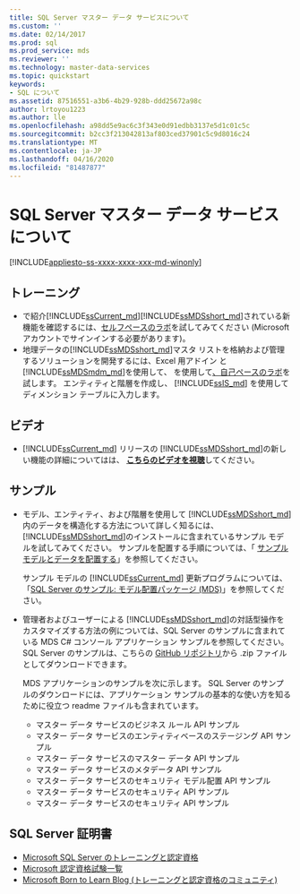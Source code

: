 ```yaml
---
title: SQL Server マスター データ サービスについて
ms.custom: ''
ms.date: 02/14/2017
ms.prod: sql
ms.prod_service: mds
ms.reviewer: ''
ms.technology: master-data-services
ms.topic: quickstart
keywords:
- SQL について
ms.assetid: 87516551-a3b6-4b29-928b-ddd25672a98c
author: lrtoyou1223
ms.author: lle
ms.openlocfilehash: a98dd5e9ac6c3f343e0d91edbb3137e5d1c01c5c
ms.sourcegitcommit: b2cc3f213042813af803ced37901c5c9d8016c24
ms.translationtype: MT
ms.contentlocale: ja-JP
ms.lasthandoff: 04/16/2020
ms.locfileid: "81487877"
---
```

# <a name="learn-sql-server-master-data-services"></a>SQL Server マスター データ サービスについて

[!INCLUDE[appliesto-ss-xxxx-xxxx-xxx-md-winonly](../includes/appliesto-ss-xxxx-xxxx-xxx-md-winonly.md)]

  
  
## <a name="training"></a>トレーニング  
* で紹介[!INCLUDE[ssCurrent_md](../includes/sscurrent-md.md)][!INCLUDE[ssMDSshort_md](../includes/ssmdsshort-md.md)]されている新機能を確認するには、[セルフペースのラボ](https://www.microsoft.com/handsonlabs/selfpacedlabs)を試してみてください (Microsoft アカウントでサインインする必要があります)。  
* 地理データの[!INCLUDE[ssMDSshort_md](../includes/ssmdsshort-md.md)]マスタ リストを格納および管理するソリューションを開発するには、Excel 用アドイン と[!INCLUDE[ssMDSmdm_md](../includes/ssmdsmdm-md.md)]を使用して、 を使用して[、自己ペースのラボ](https://www.microsoft.com/handsonlabs/selfpacedlabs)を試します。 エンティティと階層を作成し、 [!INCLUDE[ssIS_md](../includes/ssis-md.md)] を使用してディメンション テーブルに入力します。  
  
## <a name="videos"></a>ビデオ  
* [!INCLUDE[ssCurrent_md](../includes/sscurrent-md.md)] リリースの [!INCLUDE[ssMDSshort_md](../includes/ssmdsshort-md.md)]の新しい機能の詳細についてはは、 [**こちらのビデオを視聴**](https://www.youtube.com/watch?v=cKA72FpOVxI)してください。  
  
## <a name="samples"></a>サンプル  
* モデル、エンティティ、および階層を使用して [!INCLUDE[ssMDSshort_md](../includes/ssmdsshort-md.md)] 内のデータを構造化する方法について詳しく知るには、 [!INCLUDE[ssMDSshort_md](../includes/ssmdsshort-md.md)]のインストールに含まれているサンプル モデルを試してみてください。 サンプルを配置する手順については、「 [サンプル モデルとデータを配置する](../master-data-services/master-data-services-installation-and-configuration.md#deploySample)」を参照してください。   
  
    サンプル モデルの [!INCLUDE[ssCurrent_md](../includes/sscurrent-md.md)] 更新プログラムについては、「[SQL Server のサンプル: モデル配置パッケージ (MDS)](../master-data-services/sql-server-samples-model-deployment-packages-mds.md)」を参照してください。  
  
* 管理者およびユーザーによる [!INCLUDE[ssMDSshort_md](../includes/ssmdsshort-md.md)]の対話型操作をカスタマイズする方法の例については、SQL Server のサンプルに含まれている MDS C# コンソール アプリケーション サンプルを参照してください。 SQL Server のサンプルは、こちらの [GitHub リポジトリ](https://github.com/Microsoft/sql-server-samples)から .zip ファイルとしてダウンロードできます。  
  
    MDS アプリケーションのサンプルを次に示します。 SQL Server のサンプルのダウンロードには、アプリケーション サンプルの基本的な使い方を知るために役立つ readme ファイルも含まれています。  
    * マスター データ サービスのビジネス ルール API サンプル  
    * マスター データ サービスのエンティティベースのステージング API サンプル  
    * マスター データ サービスのマスター データ API サンプル  
    * マスター データ サービスのメタデータ API サンプル  
    * マスター データ サービスのセキュリティ モデル配置 API サンプル  
    * マスター データ サービスのセキュリティ API サンプル  
    * マスター データ サービスのセキュリティ API サンプル  
  
## <a name="sql-server-certification"></a>SQL Server 証明書  
* [Microsoft SQL Server のトレーニングと認定資格](https://www.microsoft.com/learning/sql-training.aspx)  
* [Microsoft 認定資格試験一覧](https://www.microsoft.com/learning/exam-list.aspx)  
* [Microsoft Born to Learn Blog (トレーニングと認定資格のコミュニティ)](https://microsoft.com/learning/community.aspx)  
  
  
  
  
  
  

